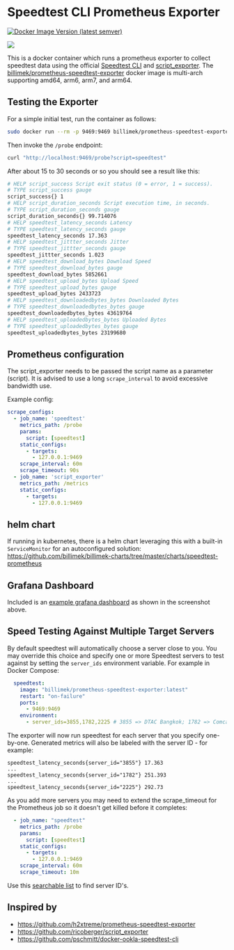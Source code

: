 # Speedtest CLI Prometheus Exporter

[![Docker Image Version (latest semver)](https://img.shields.io/docker/v/billimek/prometheus-speedtest-exporter)](https://hub.docker.com/r/billimek/prometheus-speedtest-exporter/tags)

![](https://i.imgur.com/iIzWUre.png)

This is a docker container which runs a prometheus exporter to collect speedtest data using the official [Speedtest CLI](https://www.speedtest.net/apps/cli) and [script_exporter](https://github.com/ricoberger/script_exporter).  The [billimek/prometheus-speedtest-exporter](https://hub.docker.com/repository/docker/billimek/prometheus-speedtest-exporter) docker image is multi-arch supporting amd64, arm6, arm7, and arm64.

## Testing the Exporter

For a simple initial test, run the container as follows:

```bash
sudo docker run --rm -p 9469:9469 billimek/prometheus-speedtest-exporter:latest
```

Then invoke the `/probe` endpoint:

```bash
curl "http://localhost:9469/probe?script=speedtest"
```

After about 15 to 30 seconds or so you should see a result like this:

```bash
# HELP script_success Script exit status (0 = error, 1 = success).
# TYPE script_success gauge
script_success{} 1
# HELP script_duration_seconds Script execution time, in seconds.
# TYPE script_duration_seconds gauge
script_duration_seconds{} 99.714076
# HELP speedtest_latency_seconds Latency
# TYPE speedtest_latency_seconds gauge
speedtest_latency_seconds 17.363
# HELP speedtest_jittter_seconds Jitter
# TYPE speedtest_jittter_seconds gauge
speedtest_jittter_seconds 1.023
# HELP speedtest_download_bytes Download Speed
# TYPE speedtest_download_bytes gauge
speedtest_download_bytes 5852661
# HELP speedtest_upload_bytes Upload Speed
# TYPE speedtest_upload_bytes gauge
speedtest_upload_bytes 2433723
# HELP speedtest_downloadedbytes_bytes Downloaded Bytes
# TYPE speedtest_downloadedbytes_bytes gauge
speedtest_downloadedbytes_bytes 43619764
# HELP speedtest_uploadedbytes_bytes Uploaded Bytes
# TYPE speedtest_uploadedbytes_bytes gauge
speedtest_uploadedbytes_bytes 23199680
```

## Prometheus configuration

The script_exporter needs to be passed the script name as a parameter (script). It is advised to use a long `scrape_interval` to avoid excessive bandwidth use.

Example config:

```yaml
scrape_configs:
  - job_name: 'speedtest'
    metrics_path: /probe
    params:
      script: [speedtest]
    static_configs:
      - targets:
        - 127.0.0.1:9469
    scrape_interval: 60m
    scrape_timeout: 90s
  - job_name: 'script_exporter'
    metrics_path: /metrics
    static_configs:
      - targets:
        - 127.0.0.1:9469
```

## helm chart

If running in kubernetes, there is a helm chart leveraging this with a built-in `ServiceMonitor` for an autoconfigured solution: https://github.com/billimek/billimek-charts/tree/master/charts/speedtest-prometheus

## Grafana Dashboard

Included is an [example grafana dashboard](speedtest-exporter.json) as shown in the screenshot above.

## Speed Testing Against Multiple Target Servers

By default speedtest will automatically choose a server close to you.  You may override this choice and specify one or more Speedtest servers to test against by setting the `server_ids` environment variable.  For example in Docker Compose:

```yaml
  speedtest:
    image: "billimek/prometheus-speedtest-exporter:latest"
    restart: "on-failure"
    ports:
      - 9469:9469
    environment:
      - server_ids=3855,1782,2225 # 3855 => DTAC Bangkok; 1782 => Comcast Seattle; 2225 => Telstra Melbourne
```

The exporter will now run speedtest for each server that you specify one-by-one.  Generated metrics will also be labeled with the server ID - for example:

```
speedtest_latency_seconds{server_id="3855"} 17.363
...
speedtest_latency_seconds{server_id="1782"} 251.393
...
speedtest_latency_seconds{server_id="2225"} 292.73
```

As you add more servers you may need to extend the scrape_timeout for the Prometheus job so it doesn't get killed before it completes:

```yml
  - job_name: "speedtest"
    metrics_path: /probe
    params:
      script: [speedtest]
    static_configs:
      - targets:
        - 127.0.0.1:9469
    scrape_interval: 60m
    scrape_timeout: 10m
```

Use this [searchable list](https://williamyaps.github.io/wlmjavascript/servercli.html) to find server ID's.

## Inspired by

* https://github.com/h2xtreme/prometheus-speedtest-exporter
* https://github.com/ricoberger/script_exporter
* https://github.com/pschmitt/docker-ookla-speedtest-cli